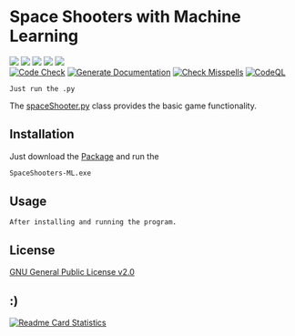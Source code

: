 # Space Shooters with Machine Learning

[![](https://img.shields.io/github/v/release/janmenne/SpaceShooter-ML?style=flat-square)](https://github.com/jmne/SpaceShooter-ML/releases)
[![](https://img.shields.io/github/issues/janmenne/SpaceShooter-ML?style=flat-square)](https://github.com/jmne/SpaceShooter-ML/issues)
[![](https://img.shields.io/github/issues-pr/janmenne/SpaceShooter-ML?style=flat-square)](https://github.com/jmne/SpaceShooter-ML/pulls)
[![](https://img.shields.io/github/license/janmenne/SpaceShooter-ML?style=flat-square)](https://github.com/jmne/SpaceShooter-ML/blob/main/LICENSE)
[![](https://img.shields.io/github/languages/code-size/janmenne/SpaceShooter-ML?style=flat-square)](https://github.com/jmne/SpaceShooter-ML/tree/main/src)<br>
[![Code Check](https://github.com/janmenne/SpaceShooter-ML/actions/workflows/code-check.yml/badge.svg)](https://github.com/janmenne/SpaceShooter-ML/actions/workflows/code-check.yml)
[![Generate Documentation](https://github.com/jmne/SpaceShooter-ML/actions/workflows/generate-docs.yml/badge.svg)](https://github.com/jmne/SpaceShooter-ML/actions/workflows/generate-docs.yml)
[![Check Misspells](https://github.com/jmne/SpaceShooter-ML/actions/workflows/misspell.yml/badge.svg)](https://github.com/jmne/SpaceShooter-ML/actions/workflows/misspell.yml)
[![CodeQL](https://github.com/jmne/SpaceShooter-ML/actions/workflows/codeql-analysis.yml/badge.svg)](https://github.com/jmne/SpaceShooter-ML/actions/workflows/codeql-analysis.yml)

```
Just run the .py
```

The [spaceShooter.py](src/game/spaceShooter.py) class provides the basic game functionality.

## Installation

Just download the [Package](https://github.com/janmenne/SpaceShooter-ML/releases/latest) and run the

```bash
SpaceShooters-ML.exe
```

## Usage

```
After installing and running the program.
```

## License

[GNU General Public License v2.0](https://github.com/jancodet/SpaceShooter-ML/blob/main/LICENSE)

## :)

[![Readme Card Statistics](https://github-readme-stats.vercel.app/api/pin/?username=jmne&repo=SpaceShooter-ML&theme=dark)](https://github.com/jmne/SpaceShooter-ML/)

